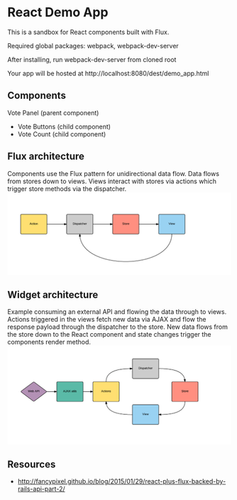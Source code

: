 # React Demo App

  This is a sandbox for React components built with Flux.

  Required global packages: webpack, webpack-dev-server

  After installing, run webpack-dev-server from cloned root

  Your app will be hosted at http://localhost:8080/dest/demo_app.html

## Components

Vote Panel (parent component)
  - Vote Buttons (child component)
  - Vote Count (child component)

## Flux architecture
Components use the Flux pattern for unidirectional data flow. Data flows from stores down to views. Views interact with stores via actions which trigger store methods via the dispatcher. 
![Flux Diagram](https://github.com/am80l/react-demo-app/blob/master/images/flux-diagram.png)

## Widget architecture
Example consuming an external API and flowing the data through to views. Actions triggered in the views fetch new data via AJAX and flow the response payload through the dispatcher to the store. New data flows from the store down to the React component and state changes trigger the components render method.
![Flux Diagram](https://github.com/am80l/react-demo-app/blob/master/images/widget-diagram.png)

## Resources
- http://fancypixel.github.io/blog/2015/01/29/react-plus-flux-backed-by-rails-api-part-2/
